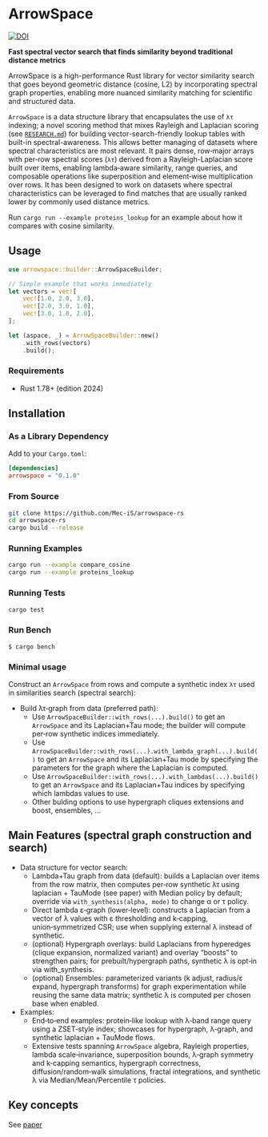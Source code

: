 # ArrowSpace

[![DOI](https://joss.theoj.org/papers/10.21105/joss.09002/status.svg)](https://doi.org/10.21105/joss.09002)

**Fast spectral vector search that finds similarity beyond traditional distance metrics**

ArrowSpace is a high-performance Rust library for vector similarity search that goes beyond 
geometric distance (cosine, L2) by incorporating spectral graph properties, enabling more 
nuanced similarity matching for scientific and structured data.

`ArrowSpace` is a data structure library that encapsulates the use of `λτ` indexing; a novel scoring method that mixes Rayleigh and Laplacian scoring (see [`RESEARCH.md`](./RESEARCH.md)) for building vector-search-friendly lookup tables with built-in spectral-awareness. This allows better managing of datasets where spectral characteristics are most relevant. It pairs dense, row‑major arrays with per‑row spectral scores (`λτ`) derived from a Rayleigh-Laplacian score built over items, enabling lambda‑aware similarity, range queries, and composable operations like superposition and element‑wise multiplication over rows. It has been designed to work on datasets where spectral characteristics can be leveraged to find matches that are usually ranked lower by commonly used distance metrics.

Run `cargo run --example proteins_lookup` for an example about how it compares with cosine similarity.

## Usage
```rust
use arrowspace::builder::ArrowSpaceBuilder;

// Simple example that works immediately
let vectors = vec![
    vec![1.0, 2.0, 3.0],
    vec![2.0, 3.0, 1.0], 
    vec![3.0, 1.0, 2.0],
];

let (aspace, _) = ArrowSpaceBuilder::new()
    .with_rows(vectors)
    .build();
```

### Requirements

- Rust 1.78+ (edition 2024)

## Installation

### As a Library Dependency
Add to your `Cargo.toml`:
```toml
[dependencies]
arrowspace = "0.1.0"
```

### From Source
```bash
git clone https://github.com/Mec-iS/arrowspace-rs
cd arrowspace-rs
cargo build --release
```

### Running Examples
```bash
cargo run --example compare_cosine
cargo run --example proteins_lookup
```

### Running Tests
```bash
cargo test
```

### Run Bench
```
$ cargo bench
```

### Minimal usage

Construct an `ArrowSpace` from rows and compute a synthetic index `λτ` used in similarities search (spectral search):

- Build λτ‑graph from data (preferred path):
    - Use `ArrowSpaceBuilder::with_rows(...).build()` to get an `ArrowSpace` and its Laplacian+Tau mode; the builder will compute per‑row synthetic indices immediately.
    - Use `ArrowSpaceBuilder::with_rows(...).with_lambda_graph(...).build()` to get an `ArrowSpace` and its Laplacian+Tau mode by specifying the parameters for the graph where the Laplacian is computed.
    - Use `ArrowSpaceBuilder::with_rows(...).with_lambdas(...).build()` to get an `ArrowSpace` and its Laplacian+Tau indices by specifying which lambdas values to use.
    - Other bulding options to use hypergraph cliques extensions and boost, ensembles, ...


## Main Features (spectral graph construction and search)

- Data structure for vector search:
    - Lambda+Tau graph from data (default): builds a Laplacian over items from the row matrix, then computes per‑row synthetic λτ using laplacian + TauMode (see paper) with Median policy by default; override via `with_synthesis(alpha, mode)` to change α or τ policy.
    - Direct lambda ε‑graph (lower‑level): constructs a Laplacian from a vector of λ values with ε thresholding and k‑capping, union‑symmetrized CSR; use when supplying external λ instead of synthetic.
    - (optional) Hypergraph overlays: build Laplacians from hyperedges (clique expansion, normalized variant) and overlay “boosts” to strengthen pairs; for prebuilt/hypergraph paths, synthetic λ is opt‑in via with_synthesis.
    - (optional) Ensembles: parameterized variants (k adjust, radius/ε expand, hypergraph transforms) for graph experimentation while reusing the same data matrix; synthetic λ is computed per chosen base when enabled.
- Examples:
    - End‑to‑end examples: protein‑like lookup with λ‑band range query using a ZSET‑style index; showcases for hypergraph, λ‑graph, and synthetic laplacian + TauMode flows.
    - Extensive tests spanning `ArrowSpace` algebra, Rayleigh properties, lambda scale‑invariance, superposition bounds, λ‑graph symmetry and k‑capping semantics, hypergraph correctness, diffusion/random‑walk simulations, fractal integrations, and synthetic λ via Median/Mean/Percentile τ policies.

## Key concepts

See [paper](./paper.md)
